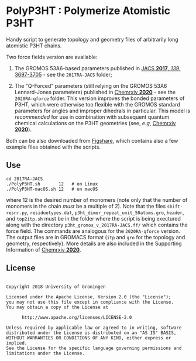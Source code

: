 # PolyP3HT : Polymerize Atomistic P3HT

Handy script to generate topology and geometry files of arbitrarily long atomistic P3HT chains.

Two force fields version are available:

1. The GROMOS 53A6-based parameters published in 
[JACS **2017**, *139*, 3697-3705](https://pubs.acs.org/doi/abs/10.1021/jacs.6b11717) - see the `2017RA-JACS` folder; 

2. The "Q-Forced" parameters (still relying on the GROMOS 53A6 Lennard-Jones parameters) published
in [Chemrxiv **2020**](10.26434/chemrxiv.12277931) - see the `2020RA-qforce` folder.
This version improves the bonded parameters of P3HT, which were otherwise too flexible 
with the GROMOS standard parameters for angles and improper dihedrals in particular. 
This model is *recommended* for use in combination with subsequent quantum chemical calculations 
on the P3HT geometries (see, *e.g*, [Chemrxiv **2020**](10.26434/chemrxiv.12277931)).

Both can be also downloaded from [Figshare](http://doi.org/10.6084/m9.figshare.5853060), 
which contains also a few example files obtained with the scripts.


## Use

```
cd 2017RA-JACS
./PolyP3HT.sh       12   # on Linux
./PolyP3HT-macOS.sh 12   # on macOS
```

where 12 is the desired number of monomers (note only that the number of monomers in the chain *must* 
be a multiple of 2). 
Note that the files `shift-resnr.py`, `residuetypes.dat`, `p3ht_dimer_repeat_unit_50atoms.gro`, `header`, 
and `top2itp.sh` must be in the folder where the script is being exectured along with the directory 
`p3ht_gromos_v_2017RA-JACS.ff/` which contains the force field.
The commands are analogous for the `2020RA-qforce` version. 
The output files are in GROMACS format (`itp` and `gro` for the topology and geometry, respectively).
More details are also included in the Supporting Information of [Chemrxiv **2020**](10.26434/chemrxiv.12277931).


## License

<pre><code>
Copyright 2018 University of Groningen

Licensed under the Apache License, Version 2.0 (the "License");
you may not use this file except in compliance with the License.
You may obtain a copy of the License at

      http://www.apache.org/licenses/LICENSE-2.0

Unless required by applicable law or agreed to in writing, software
distributed under the License is distributed on an "AS IS" BASIS,
WITHOUT WARRANTIES OR CONDITIONS OF ANY KIND, either express or implied.
See the License for the specific language governing permissions and
limitations under the License.
</code></pre>

